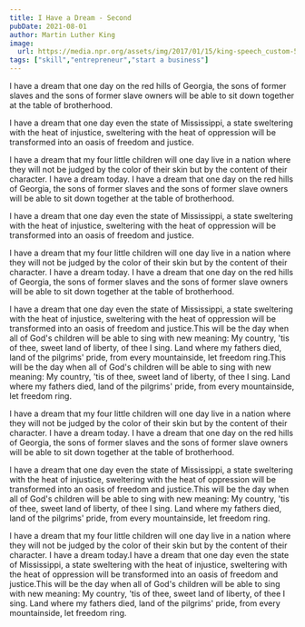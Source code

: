 ```yaml
---
title: I Have a Dream - Second
pubDate: 2021-08-01
author: Martin Luther King
image:
  url: https://media.npr.org/assets/img/2017/01/15/king-speech_custom-55a36ccca2c18277f6560b860375bd766a40c22d-s1200-c85.webp
tags: ["skill","entrepreneur","start a business"]
---
```


I have a dream that one day on the red hills of Georgia, the sons of former slaves and the sons of former slave owners will be able to sit down together at the table of brotherhood.

I have a dream that one day even the state of Mississippi, a state sweltering with the heat of injustice, sweltering with the heat of oppression will be transformed into an oasis of freedom and justice.

I have a dream that my four little children will one day live in a nation where they will not be judged by the color of their skin but by the content of their character. I have a dream today.
I have a dream that one day on the red hills of Georgia, the sons of former slaves and the sons of former slave owners will be able to sit down together at the table of brotherhood.

I have a dream that one day even the state of Mississippi, a state sweltering with the heat of injustice, sweltering with the heat of oppression will be transformed into an oasis of freedom and justice.

I have a dream that my four little children will one day live in a nation where they will not be judged by the color of their skin but by the content of their character. I have a dream today.
I have a dream that one day on the red hills of Georgia, the sons of former slaves and the sons of former slave owners will be able to sit down together at the table of brotherhood.

I have a dream that one day even the state of Mississippi, a state sweltering with the heat of injustice, sweltering with the heat of oppression will be transformed into an oasis of freedom and justice.This will be the day when all of God's children will be able to sing with new meaning: My country, 'tis of thee, sweet land of liberty, of thee I sing. Land where my fathers died, land of the pilgrims' pride, from every mountainside, let freedom ring.This will be the day when all of God's children will be able to sing with new meaning: My country, 'tis of thee, sweet land of liberty, of thee I sing. Land where my fathers died, land of the pilgrims' pride, from every mountainside, let freedom ring.

I have a dream that my four little children will one day live in a nation where they will not be judged by the color of their skin but by the content of their character. I have a dream today.
I have a dream that one day on the red hills of Georgia, the sons of former slaves and the sons of former slave owners will be able to sit down together at the table of brotherhood.

I have a dream that one day even the state of Mississippi, a state sweltering with the heat of injustice, sweltering with the heat of oppression will be transformed into an oasis of freedom and justice.This will be the day when all of God's children will be able to sing with new meaning: My country, 'tis of thee, sweet land of liberty, of thee I sing. Land where my fathers died, land of the pilgrims' pride, from every mountainside, let freedom ring.

I have a dream that my four little children will one day live in a nation where they will not be judged by the color of their skin but by the content of their character. I have a dream today.I have a dream that one day even the state of Mississippi, a state sweltering with the heat of injustice, sweltering with the heat of oppression will be transformed into an oasis of freedom and justice.This will be the day when all of God's children will be able to sing with new meaning: My country, 'tis of thee, sweet land of liberty, of thee I sing. Land where my fathers died, land of the pilgrims' pride, from every mountainside, let freedom ring.

